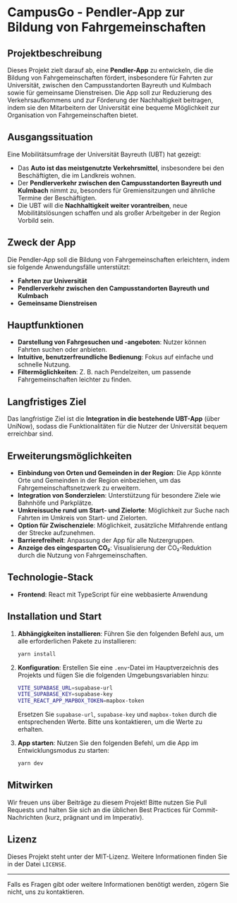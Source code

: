 # CampusGo - Pendler-App zur Bildung von Fahrgemeinschaften

## Projektbeschreibung

Dieses Projekt zielt darauf ab, eine **Pendler-App** zu entwickeln, die die Bildung von Fahrgemeinschaften fördert, insbesondere für Fahrten zur Universität, zwischen den Campusstandorten Bayreuth und Kulmbach sowie für gemeinsame Dienstreisen. Die App soll zur Reduzierung des Verkehrsaufkommens und zur Förderung der Nachhaltigkeit beitragen, indem sie den Mitarbeitern der Universität eine bequeme Möglichkeit zur Organisation von Fahrgemeinschaften bietet.

## Ausgangssituation

Eine Mobilitätsumfrage der Universität Bayreuth (UBT) hat gezeigt:
- Das **Auto ist das meistgenutzte Verkehrsmittel**, insbesondere bei den Beschäftigten, die im Landkreis wohnen.
- Der **Pendlerverkehr zwischen den Campusstandorten Bayreuth und Kulmbach** nimmt zu, besonders für Gremiensitzungen und ähnliche Termine der Beschäftigten.
- Die UBT will die **Nachhaltigkeit weiter vorantreiben**, neue Mobilitätslösungen schaffen und als großer Arbeitgeber in der Region Vorbild sein.

## Zweck der App
Die Pendler-App soll die Bildung von Fahrgemeinschaften erleichtern, indem sie folgende Anwendungsfälle unterstützt:
- **Fahrten zur Universität**
- **Pendlerverkehr zwischen den Campusstandorten Bayreuth und Kulmbach**
- **Gemeinsame Dienstreisen**

## Hauptfunktionen
- **Darstellung von Fahrgesuchen und -angeboten**: Nutzer können Fahrten suchen oder anbieten.
- **Intuitive, benutzerfreundliche Bedienung**: Fokus auf einfache und schnelle Nutzung.
- **Filtermöglichkeiten**: Z. B. nach Pendelzeiten, um passende Fahrgemeinschaften leichter zu finden.

## Langfristiges Ziel
Das langfristige Ziel ist die **Integration in die bestehende UBT-App** (über UniNow), sodass die Funktionalitäten für die Nutzer der Universität bequem erreichbar sind.

## Erweiterungsmöglichkeiten
- **Einbindung von Orten und Gemeinden in der Region**: Die App könnte Orte und Gemeinden in der Region einbeziehen, um das Fahrgemeinschaftsnetzwerk zu erweitern.
- **Integration von Sonderzielen**: Unterstützung für besondere Ziele wie Bahnhöfe und Parkplätze.
- **Umkreissuche rund um Start- und Zielorte**: Möglichkeit zur Suche nach Fahrten im Umkreis von Start- und Zielorten.
- **Option für Zwischenziele**: Möglichkeit, zusätzliche Mitfahrende entlang der Strecke aufzunehmen.
- **Barrierefreiheit**: Anpassung der App für alle Nutzergruppen.
- **Anzeige des eingesparten CO₂**: Visualisierung der CO₂-Reduktion durch die Nutzung von Fahrgemeinschaften.

## Technologie-Stack
- **Frontend**: React mit TypeScript für eine webbasierte Anwendung

## Installation und Start
1. **Abhängigkeiten installieren**: Führen Sie den folgenden Befehl aus, um alle erforderlichen Pakete zu installieren:
   ```bash
   yarn install
   ```
   
2. **Konfiguration**: Erstellen Sie eine `.env`-Datei im Hauptverzeichnis des Projekts und fügen Sie die folgenden Umgebungsvariablen hinzu:
   ```bash
   VITE_SUPABASE_URL=supabase-url
   VITE_SUPABASE_KEY=supabase-key
   VITE_REACT_APP_MAPBOX_TOKEN=mapbox-token
   ```
    Ersetzen Sie `supabase-url`, `supabase-key` und `mapbox-token` durch die entsprechenden Werte.
    Bitte uns kontaktieren, um die Werte zu erhalten.

3. **App starten**: Nutzen Sie den folgenden Befehl, um die App im Entwicklungsmodus zu starten:
   ```bash
   yarn dev
   ```

## Mitwirken
Wir freuen uns über Beiträge zu diesem Projekt! Bitte nutzen Sie Pull Requests und halten Sie sich an die üblichen Best Practices für Commit-Nachrichten (kurz, prägnant und im Imperativ).

## Lizenz
Dieses Projekt steht unter der MIT-Lizenz. Weitere Informationen finden Sie in der Datei `LICENSE`.

---

Falls es Fragen gibt oder weitere Informationen benötigt werden, zögern Sie nicht, uns zu kontaktieren.
